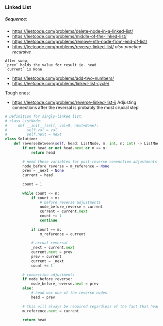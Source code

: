 ### Linked List

##### Sequence:

* https://leetcode.com/problems/delete-node-in-a-linked-list/
* https://leetcode.com/problems/middle-of-the-linked-list/
* https://leetcode.com/problems/remove-nth-node-from-end-of-list/
* https://leetcode.com/problems/reverse-linked-list/ _also practice recursive_
```
After swap, 
`prev` holds the value for result ie. head
`current` is None
```
* https://leetcode.com/problems/add-two-numbers/
* https://leetcode.com/problems/linked-list-cycle/

Tough ones:
* https://leetcode.com/problems/reverse-linked-list-ii
Adjusting connections after the reversal is probably the most crucial step <br />
```py
# Definition for singly-linked list.
# class ListNode:
#     def __init__(self, val=0, next=None):
#         self.val = val
#         self.next = next
class Solution:
    def reverseBetween(self, head: ListNode, m: int, n: int) -> ListNode:
        if not head or not head.next or m == n:
            return head
        
        # need these variables for post-reverse conenction adjustments
        node_before_reverse = m_reference = None
        prev = _next = None
        current = head
        
        count = 1
        
        while count <= n:
            if count < m:
                # before reverse adjustments
                node_before_reverse = current
                current = current.next
                count += 1
                continue
            
            if count == m:
                m_reference = current
            
            # actual reversal
            _next = current.next
            current.next = prev
            prev = current
            current = _next
            count += 1
        
        # connection adjustments
        if node_before_reverse:
            node_before_reverse.next = prev
        else:
            # head was one of the reverse nodes
            head = prev
        
        # this will always be required regardless of the fact that head was involved or not
        m_reference.next = current
        
        return head
```
